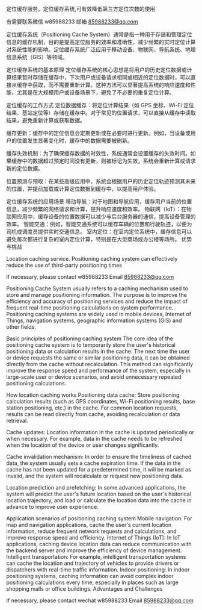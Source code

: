 
定位缓存服务。定位缓存系统,可有效降低第三方定位次数的使用


有需要联系微信  w85988233
邮箱  85988233@qq.com


定位缓存系统（Positioning Cache System）通常是指一种用于存储和管理定位信息的缓存机制，目的是提高定位服务的效率和准确性，减少频繁的实时定位计算对系统性能的影响。定位缓存系统广泛应用于移动设备、物联网、导航系统、地理信息系统（GIS）等领域。

定位缓存系统的基本原理
定位缓存系统的核心思想是将用户的历史定位数据或计算结果暂时存储在缓存中，下次用户或设备请求相同或相近的定位数据时，可以直接从缓存中获取，而不需要重新计算。这种方法可以显著提高系统的响应速度和性能，尤其是在大规模用户或设备场景下，避免了不必要的重复定位计算。

定位缓存的工作方式
定位数据缓存：将定位计算结果（如 GPS 坐标、Wi-Fi 定位结果、基站定位等）存储在缓存中。对于常见的位置请求，可以直接从缓存中读取结果，避免重新计算或获取数据。

缓存更新：缓存中的定位信息会定期更新或在必要时进行更新。例如，当设备或用户的位置发生显著变化时，缓存中的数据需要被刷新。

缓存失效机制：为了确保缓存数据的时效性，系统通常会设置缓存的失效时间。如果缓存中的数据超过预定时间没有更新，则被标记为失效，系统会重新计算或请求新的定位数据。

位置预测与预取：在某些高级应用中，系统会根据用户的历史定位轨迹预测其未来的位置，并提前加载或计算定位数据到缓存中，以提高用户体验。

定位缓存系统的应用场景
移动导航：对于地图和导航应用，缓存用户当前的位置信息，减少频繁的网络请求和计算，提升响应速度和效率。
物联网（IoT）：在物联网应用中，缓存设备的位置数据可以减少与后台服务器的通信，提高设备管理的效率。
智能交通：例如，智能交通系统可以缓存车辆的位置和行驶轨迹，以便为司机或调度员提供实时交通信息。
室内定位：在室内定位系统中，缓存信息可以避免每次都进行复杂的室内定位计算，特别是在大型商场或办公楼等场所。
优势与挑战







Location caching service. Positioning caching system can effectively reduce the use of third-party positioning times


If necessary, please contact w85988233
Email 85988233@qq.com


Positioning Cache System usually refers to a caching mechanism used to store and manage positioning information. The purpose is to improve the efficiency and accuracy of positioning services and reduce the impact of frequent real-time positioning calculations on system performance. Positioning caching systems are widely used in mobile devices, Internet of Things, navigation systems, geographic information systems (GIS) and other fields.

Basic principles of positioning caching system
The core idea of ​​the positioning cache system is to temporarily store the user's historical positioning data or calculation results in the cache. The next time the user or device requests the same or similar positioning data, it can be obtained directly from the cache without recalculation. This method can significantly improve the response speed and performance of the system, especially in large-scale user or device scenarios, and avoid unnecessary repeated positioning calculations.

How location caching works
Positioning data cache: Store positioning calculation results (such as GPS coordinates, Wi-Fi positioning results, base station positioning, etc.) in the cache. For common location requests, results can be read directly from cache, avoiding recalculation or data retrieval.

Cache updates: Location information in the cache is updated periodically or when necessary. For example, data in the cache needs to be refreshed when the location of the device or user changes significantly.

Cache invalidation mechanism: In order to ensure the timeliness of cached data, the system usually sets a cache expiration time. If the data in the cache has not been updated for a predetermined time, it will be marked as invalid, and the system will recalculate or request new positioning data.

Location prediction and prefetching: In some advanced applications, the system will predict the user's future location based on the user's historical location trajectory, and load or calculate the location data into the cache in advance to improve user experience.

Application scenarios of positioning caching system
Mobile navigation: For map and navigation applications, cache the user's current location information, reduce frequent network requests and calculations, and improve response speed and efficiency.
Internet of Things (IoT): In IoT applications, caching device location data can reduce communication with the backend server and improve the efficiency of device management.
Intelligent transportation: For example, intelligent transportation systems can cache the location and trajectory of vehicles to provide drivers or dispatchers with real-time traffic information.
Indoor positioning: In indoor positioning systems, caching information can avoid complex indoor positioning calculations every time, especially in places such as large shopping malls or office buildings.
Advantages and Challenges


If necessary, please contact  wechat   w85988233
Email 85988233@qq.com


